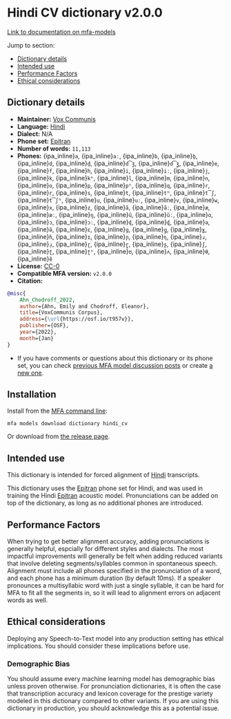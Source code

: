 
# Hindi CV dictionary v2.0.0

[Link to documentation on mfa-models](https://mfa-models.readthedocs.io/en/main/dictionary/hindi_cv.html)

Jump to section:

- [Dictionary details](#dictionary-details)
- [Intended use](#intended-use)
- [Performance Factors](#performance-factors)
- [Ethical considerations](#ethical-considerations)

## Dictionary details

- **Maintainer:** [Vox Communis](https://osf.io/t957v/)
- **Language:** [Hindi](https://en.wikipedia.org/wiki/Hindi_language)
- **Dialect:** N/A
- **Phone set:** [Epitran](https://github.com/dmort27/epitran)
- **Number of words:** `11,113`
- **Phones:** {ipa_inline}`a`, {ipa_inline}`aː`, {ipa_inline}`b`, {ipa_inline}`b̤`, {ipa_inline}`d`, {ipa_inline}`d̤`, {ipa_inline}`d͡ʒ`, {ipa_inline}`d͡ʒ̤`, {ipa_inline}`e`, {ipa_inline}`f`, {ipa_inline}`h`, {ipa_inline}`i`, {ipa_inline}`iː`, {ipa_inline}`j`, {ipa_inline}`k`, {ipa_inline}`kʰ`, {ipa_inline}`l`, {ipa_inline}`m`, {ipa_inline}`n`, {ipa_inline}`o`, {ipa_inline}`p`, {ipa_inline}`pʰ`, {ipa_inline}`q`, {ipa_inline}`r`, {ipa_inline}`r̩`, {ipa_inline}`s`, {ipa_inline}`t`, {ipa_inline}`tʰ`, {ipa_inline}`t͡ʃ`, {ipa_inline}`t͡ʃʰ`, {ipa_inline}`u`, {ipa_inline}`uː`, {ipa_inline}`v`, {ipa_inline}`w`, {ipa_inline}`x`, {ipa_inline}`z`, {ipa_inline}`ã`, {ipa_inline}`ãː`, {ipa_inline}`æ`, {ipa_inline}`æː`, {ipa_inline}`ŋ`, {ipa_inline}`ũ`, {ipa_inline}`ũː`, {ipa_inline}`ɑ`, {ipa_inline}`ɔ`, {ipa_inline}`ɔː`, {ipa_inline}`ɖ`, {ipa_inline}`ɖ̤`, {ipa_inline}`ə`, {ipa_inline}`ə̃`, {ipa_inline}`ɛ`, {ipa_inline}`ɡ`, {ipa_inline}`ɡ̤`, {ipa_inline}`ɣ`, {ipa_inline}`ɦ`, {ipa_inline}`ɪ`, {ipa_inline}`ɲ`, {ipa_inline}`ɳ`, {ipa_inline}`ɹ`, {ipa_inline}`ɹ̩`, {ipa_inline}`ɽ`, {ipa_inline}`ɽ̥`, {ipa_inline}`ʂ`, {ipa_inline}`ʃ`, {ipa_inline}`ʈ`, {ipa_inline}`ʈʰ`, {ipa_inline}`ʊ`, {ipa_inline}`ʌ`, {ipa_inline}`θ`, {ipa_inline}`ẽ`
- **License:** [CC-0](https://creativecommons.org/publicdomain/zero/1.0/)
- **Compatible MFA version:** `v2.0.0`
- **Citation:**

```bibtex
@misc{
	Ahn_Chodroff_2022,
	author={Ahn, Emily and Chodroff, Eleanor},
	title={VoxCommunis Corpus},
	address={\url{https://osf.io/t957v}},
	publisher={OSF},
	year={2022},
	month={Jan}
}
```

- If you have comments or questions about this dictionary or its phone set, you can check [previous MFA model discussion posts](https://github.com/MontrealCorpusTools/mfa-models/discussions?discussions_q=Hindi+CV+dictionary+v2.0.0) or create [a new one](https://github.com/MontrealCorpusTools/mfa-models/discussions/new).

## Installation

Install from the [MFA command line](https://montreal-forced-aligner.readthedocs.io/en/latest/user_guide/models/index.html):

```
mfa models download dictionary hindi_cv
```

Or download from [the release page](https://github.com/MontrealCorpusTools/mfa-models/releases/tag/dictionary-hindi_cv-v2.0.0).

## Intended use

This dictionary is intended for forced alignment of [Hindi](https://en.wikipedia.org/wiki/Hindi_language) transcripts.

This dictionary uses the [Epitran](https://github.com/dmort27/epitran) phone set for Hindi, and was used in training the Hindi [Epitran](https://github.com/dmort27/epitran) acoustic model.
Pronunciations can be added on top of the dictionary, as long as no additional phones are introduced.

## Performance Factors

When trying to get better alignment accuracy, adding pronunciations is generally helpful, espcially for different styles and dialects.
The most impactful improvements will generally be felt when adding reduced variants that
involve deleting segments/syllables common in spontaneous speech.  Alignment must include all phones specified in the pronunciation of a word, and each phone has
a minimum duration (by default 10ms). If a speaker pronounces a multisyllabic word with just a single syllable, it can be hard for MFA to fit all the segments in,
so it will lead to alignment errors on adjacent words as well.

## Ethical considerations

Deploying any Speech-to-Text model into any production setting has ethical implications. You should consider these implications before use.

### Demographic Bias

You should assume every machine learning model has demographic bias unless proven otherwise.
For pronunciation dictionaries, it is often the case that transcription accuracy and lexicon coverage for the prestige variety modeled in this dictionary compared to other variants.
If you are using this dictionary in production, you should acknowledge this as a potential issue.
